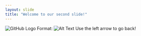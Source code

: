 ```yaml
---
layout: slide
title: "Welcome to our second slide!"
---
```

![GitHub Logo](/images/logo.png)
Format: ![Alt Text](url)
Use the left arrow to go back!
